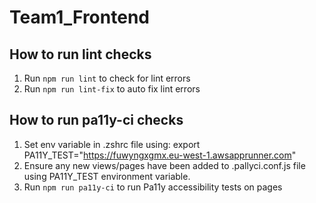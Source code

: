 # Team1_Frontend

## How to run lint checks

1. Run `npm run lint` to check for lint errors
2. Run `npm run lint-fix` to auto fix lint errors

## How to run pa11y-ci checks

1. Set env variable in .zshrc file using: export PA11Y_TEST="https://fuwyngxgmx.eu-west-1.awsapprunner.com"
2. Ensure any new views/pages have been added to .pallyci.conf.js file using PA11Y_TEST environment variable.
3. Run `npm run pa11y-ci` to run Pa11y accessibility tests on pages
